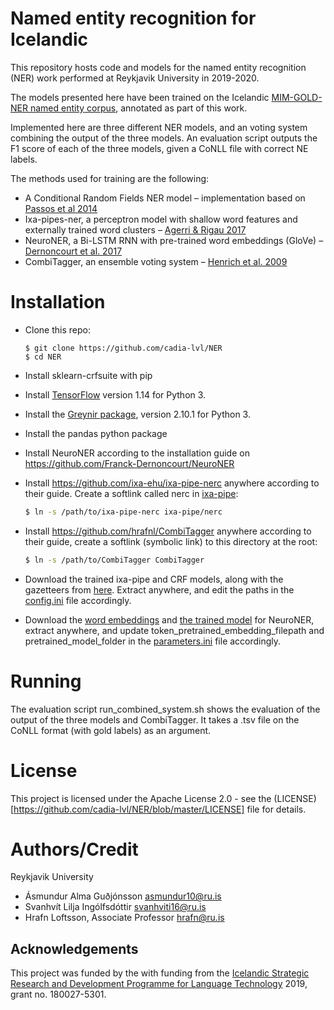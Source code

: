 # Named entity recognition for Icelandic
This repository hosts code and models for the named entity recognition (NER) work performed at Reykjavik University in 2019-2020.

The models presented here have been trained on the Icelandic [MIM-GOLD-NER named entity corpus](http://www.malfong.is/index.php?lang=en&pg=mim_gold_ner), annotated as part of this work.

Implemented here are three different NER models, and an voting system combining the output of the three models. An evaluation script outputs the F1 score of each of the three models, given a CoNLL file with correct NE labels.

The methods used for training are the following:
* A Conditional Random Fields NER model – implementation based on [Passos et al 2014](https://www.aclweb.org/anthology/W14-1609.pdf)
* Ixa-pipes-ner, a perceptron model with shallow word features and externally trained word clusters – [Agerri & Rigau 2017](https://arxiv.org/pdf/1701.09123.pdf)
* NeuroNER, a Bi-LSTM RNN with pre-trained word embeddings (GloVe) – [Dernoncourt et al. 2017](https://arxiv.org/pdf/1705.05487.pdf)
* CombiTagger, an ensemble voting system – [Henrich et al. 2009](https://www.ru.is/faculty/hrafn/papers/ctagger.pdf)


<!-- # Table of Contents
[Easy to use TOC generator](https://ecotrust-canada.github.io/markdown-toc/) -->
 
# Installation
* Clone this repo:
    ```
    $ git clone https://github.com/cadia-lvl/NER
    $ cd NER
    ```
* Install sklearn-crfsuite with pip
* Install [TensorFlow](https://www.tensorflow.org/install/pip) version 1.14 for Python 3.
* Install the [Greynir package](https://github.com/mideind/GreynirPackage), version 2.10.1 for Python 3. 
* Install the pandas python package
* Install NeuroNER according to the installation guide on https://github.com/Franck-Dernoncourt/NeuroNER
* Install https://github.com/ixa-ehu/ixa-pipe-nerc anywhere according to their guide. Create a softlink called nerc in [ixa-pipe](ixa-pipe):
    ```bash
    $ ln -s /path/to/ixa-pipe-nerc ixa-pipe/nerc    
    ```

* Install https://github.com/hrafnl/CombiTagger anywhere according to their guide, create a softlink (symbolic link) to this directory at the root:
    ```bash
   $ ln -s /path/to/CombiTagger CombiTagger
    ```
* Download the trained ixa-pipe and CRF models, along with the gazetteers from [here](https://drive.google.com/file/d/1Z6mefl2JEX-wwIAe5gBsQ_bZuj4PdDiU/view?usp=sharing). Extract anywhere, and edit the paths in the [config.ini](config.ini) file accordingly. 
* Download the [word embeddings](https://drive.google.com/file/d/19Fl232O32NRMkghiU6fFsQgPSzMsvr3j/view?usp=sharing) and [the trained model](https://drive.google.com/file/d/1jhFm-Z5TNIL3x4IK_m3fQVWHZ9NJveDd/view?usp=sharing) for NeuroNER, extract anywhere, and update token_pretrained_embedding_filepath and pretrained_model_folder in the [parameters.ini](parameters.ini) file accordingly.
<!--* get the Icelandic (MIM-GOLD)[http://www.malfong.is/index.php?lang=en&pg=gull] corpus-->
<!--* dependencies
It is also helpful to provide commands which assist user installing the program or even providing an `install.sh` script which does it for the user. -->

# Running
The evaluation script run_combined_system.sh shows the evaluation of the output of the three models and CombiTagger. It takes a .tsv file on the CoNLL format (with gold labels) as an argument.

<!--  ## API reference (Optional)
If lengthy, this should be a separate document placed as HTML into the `docs/` folder. For more inforation see `documentation` -->

# License
This project is licensed under the Apache License 2.0 - see the (LICENSE)[https://github.com/cadia-lvl/NER/blob/master/LICENSE] file for details.

# Authors/Credit
Reykjavik University
* Ásmundur Alma Guðjónsson <asmundur10@ru.is>
* Svanhvít Lilja Ingólfsdóttir <svanhviti16@ru.is>
* Hrafn Loftsson, Associate Professor <hrafn@ru.is>

## Acknowledgements
This project was funded by the with funding from the [Icelandic Strategic Research and Development Programme for Language Technology](https://www.rannis.is/sjodir/rannsoknir/markaaetlun-i-tungu-og-taekni/) 2019, grant no. 180027-5301.

<!-- # Contribution guidelines (Optional)
Explain how people can contribute to this repository. This can also link to a separate Developer reference
* how to contribute
* creating issues
* where to get data
* testing -->

<!-- ## Description of folder structure (Optional) -->

<!--  # Changelog/Versions (Optional) -->

<!-- # Papers/References (Optional)
You would have a citation snippet here as a code block -->
